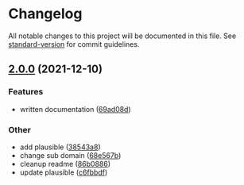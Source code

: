 # Changelog

All notable changes to this project will be documented in this file. See [standard-version](https://github.com/conventional-changelog/standard-version) for commit guidelines.

## [2.0.0](https://github.com/QGIsK/jokeapi-wrapper/compare/v1.0.8...v2.0.0) (2021-12-10)


### Features

* written documentation ([69ad08d](https://github.com/QGIsK/jokeapi-wrapper/commits/69ad08d55f5f6840f60a11a322daae91a3c428d2))


### Other

* add plausible ([38543a8](https://github.com/QGIsK/jokeapi-wrapper/commits/38543a84bdae412ac922ab8b6d8c0cbab2c065be))
* change sub domain ([68e567b](https://github.com/QGIsK/jokeapi-wrapper/commits/68e567b55cab765e2bd166b6f09615b82e33cb2a))
* cleanup readme ([86b0886](https://github.com/QGIsK/jokeapi-wrapper/commits/86b0886e9f25c56e86dfd923b6ab4d201eb1112e))
* update plausible ([c6fbbdf](https://github.com/QGIsK/jokeapi-wrapper/commits/c6fbbdf491b3a7b76e6e7afbebb140000f437fe8))
